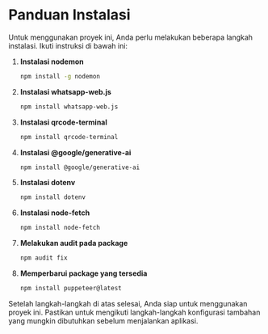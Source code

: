 # Panduan Instalasi

Untuk menggunakan proyek ini, Anda perlu melakukan beberapa langkah instalasi. Ikuti instruksi di bawah ini:

1. **Instalasi nodemon**
   ```bash
   npm install -g nodemon
   ```

2. **Instalasi whatsapp-web.js**
   ```bash
   npm install whatsapp-web.js
   ```

3. **Instalasi qrcode-terminal**
   ```bash
   npm install qrcode-terminal
   ```

4. **Instalasi @google/generative-ai**
   ```bash
   npm install @google/generative-ai
   ```

5. **Instalasi dotenv**
   ```bash
   npm install dotenv
   ```

6. **Instalasi node-fetch**
   ```bash
   npm install node-fetch
   ```

7. **Melakukan audit pada package**
   ```bash
   npm audit fix
   ```

8. **Memperbarui package yang tersedia**
   ```bash
   npm install puppeteer@latest
   ```

Setelah langkah-langkah di atas selesai, Anda siap untuk menggunakan proyek ini. Pastikan untuk mengikuti langkah-langkah konfigurasi tambahan yang mungkin dibutuhkan sebelum menjalankan aplikasi.
